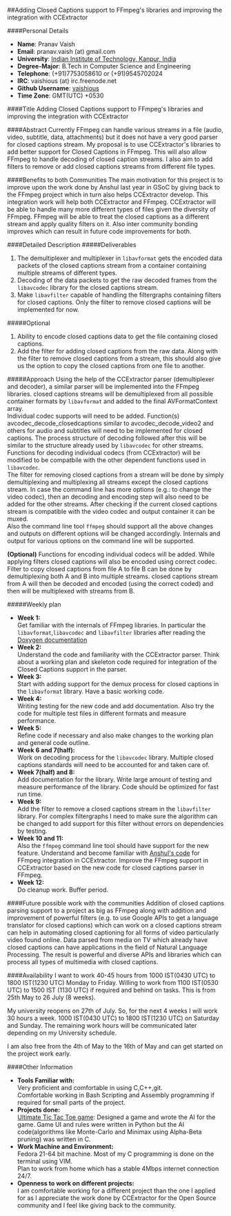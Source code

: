 ##Adding Closed Captions support to FFmpeg's libraries and improving the integration with CCExtractor

####Personal Details
* **Name**: Pranav Vaish
* **Email**: pranav.vaish (at) gmail.com
* **University**: [Indian Institute of Technology, Kanpur, India](http://www.iitk.ac.in)
* **Degree-Major**: B.Tech in Computer Science and Engineering
* **Telephone**: (+91)7753058610 or (+91)9545702024
* **IRC**: vaishious (at) irc.freenode.net
* **Github Username**: [vaishious](https://github.com/vaishious)
* **Time Zone**: GMT(UTC) +0530

####Title
Adding Closed Captions support to FFmpeg's libraries and improving the integration with CCExtractor

####Abstract
Currently FFmpeg can handle various streams in a file (audio, video, subtitle, data, attachments) but it does not have a very good parser for closed captions stream. My proposal is to use CCExtractor's libraries to add better support for Closed Captions in FFmpeg. This will also allow FFmpeg to handle decoding of closed caption streams. I also aim to add filters to remove or add closed captions streams from different file types.

####Benefits to both Communities
The main motivation for this project is to improve upon the work done by Anshul last year in GSoC by giving back to the FFmpeg project which in turn also helps CCExtractor develop. This integration work will help both CCExtractor and FFmpeg. CCExtractor will be able to handle many more different types of files given the diversity of FFmpeg. FFmpeg will be able to treat the closed captions as a different stream and apply quality filters on it. Also inter community bonding improves which can result in future code improvements for both.

####Detailed Description
#####Deliverables
1. The demultiplexer and multiplexer in `libavformat` gets the encoded data packets of the closed captions stream from a container containing multiple streams of different types.
2. Decoding of the data packets to get the raw decoded frames from the `libavcodec` library for the closed captions stream.
3. Make `libavfilter` capable of handling the filtergraphs containing filters for closed captions. Only the filter to remove closed captions will be implemented for now.

#####Optional
1. Ability to encode closed captions data to get the file containing closed captions.
2. Add the filter for adding closed captions from the raw data. Along with the filter to remove closed captions from a stream, this should also give us the option to copy the closed captions from one file to another.

#####Approach
Using the help of the CCExtractor parser (demultiplexer and decoder), a similar parser will be implemented into the FFmpeg libraries.
closed captions streams will be demultiplexed from all possible container formats by `libavformat` and added to the final AVFormatContext array.  
Individual codec supports will need to be added. Function(s) avcodec\_decode\_closedcaptions similar to avcodec\_decode\_video2 and others for audio and subtitles will need to be implemented for closed captions. The process structure of decoding followed after this will be similar to the structure already used by `libavcodec` for other streams. Functions for decoding individual codecs (from CCExtractor) will be modified to be compatbile with the other dependent functions used in `libavcodec`.  
The filter for removing closed captions from a stream will be done by simply demultiplexing and multiplexing all streams except the closed captions stream. In case the command line has more options (e.g.: to change the video codec), then an decoding and encoding step will also need to be added for the other streams. After checking if the current closed captions stream is compatible with the video codec and output container it can be muxed.  
Also the command line tool `ffmpeg` should support all the above changes and outputs on different options will be changed accordingly. Internals and output for various options on the command line will be supported.

**(Optional)** Functions for encoding individual codecs will be added. While applying filters closed captions will also be encoded using correct codec. Filter to copy closed captions from file A to file B can be done by demultiplexing both A and B into multiple streams. closed captions stream from A will then be decoded and encoded (using the correct coded) and then will be multiplexed with streams from B.  

#####Weekly plan
* **Week 1:**  
 Get familiar with the internals of FFmpeg libraries. In particular the `libavformat`,`libavcodec` and `libavfilter` libraries after reading the [Doxygen documentation](https://www.ffmpeg.org/doxygen/trunk/index.html)
* **Week 2:**  
 Understand the code and familiarity with the CCExtractor parser. Think about a working plan and skeleton code required for integration of the Closed Captions support in the parser.
* **Week 3:**  
 Start with adding support for the demux process for closed captions in the `libavformat` library. Have a basic working code.
* **Week 4:**  
 Writing testing for the new code and add documentation. Also try the code for multiple test files in different formats and measure performance.
* **Week 5:**  
 Refine code if necessary and also make changes to the working plan and general code outline.
* **Week 6 and 7(half):**  
 Work on decoding process for the `libavcodec` library. Multiple closed captions standards will need to be accounted for and taken care of. 
* **Week 7(half) and 8:**  
 Add documentation for the library. Write large amount of testing and measure performance of the library. Code should be optimized for fast run time.
* **Week 9:**  
 Add the filter to remove a closed captions stream in the `libavfilter` library. For complex filtergraphs I need to make sure the algorithm can be changed to add support for this filter without errors on dependencies by testing.
* **Week 10 and 11:**  
 Also the `ffmpeg` command line tool should have support for the new feature. 
 Understand and become familiar with [Anshul's code](https://www.google-melange.com/gsoc/project/details/google/gsoc2014/anshul_bits/5757334940811264) for FFmpeg integration in CCExtractor. Improve the FFmpeg support in CCExtractor based on the new code for closed captions parser in FFmpeg.
* **Week 12:**  
 Do cleanup work. Buffer period.

####Future possible work with the communities
Addition of closed captions parsing support to a project as big as FFmpeg along with addition and improvement of powerful filters (e.g. to use Google APIs to get a language translator for closed captions) which can work on a closed captions stream can help in automating closed captioning for all forms of video particularly video found online. Data parsed from media on TV which already have closed captions can have applications in the field of Natural Language Processing. The result is powerful and diverse APIs and libraries which can process all types of multimedia with closed captions.

####Availability
I want to work 40-45 hours from 1000 IST(0430 UTC) to 1800 IST(1230 UTC) Monday to Friday. Willing to work from 1100 IST(0530 UTC) to 1500 IST (1130 UTC) if required and behind on tasks. This is from 25th May to 26 July (8 weeks).

My university reopens on 27th of July. So, for the next 4 weeks I will work 30 hours a week. 1000 IST(0430 UTC) to 1800 IST(1230 UTC) on Saturday and Sunday. The remaining work hours will be communicated later depending on my University schedule.

I am also free from the 4th of May to the 16th of May and can get started on the project work early.

####Other Information
* **Tools Familiar with:**  
 Very proficient and comfortable in using C,C++,git.  
 Comfortable working in Bash Scripting and Assembly programming if required for small parts of the project.
* **Projects done:**  
 [Ultimate Tic Tac Toe game](https://github.com/anandsinghkunwar/pransa-tictactoe): Designed a game and wrote the AI for the game. Game UI and rules were written in Python but the AI code(algorithms like Monte-Carlo and Minimax using Alpha-Beta pruning) was written in C.
* **Work Machine and Environment:**  
 Fedora 21-64 bit machine. Most of my C programming is done on the terminal using VIM.  
 Plan to work from home which has a stable 4Mbps internet connection 24/7.
* **Openness to work on different projects:**  
 I am comfortable working for a different project than the one I applied for as I appreciate the work done by CCExtractor for the Open Source community and I feel like giving back to the community.
